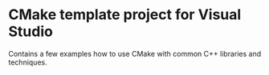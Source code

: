 # CMake template project for Visual Studio
Contains a few examples how to use CMake with common C++ libraries and techniques.
